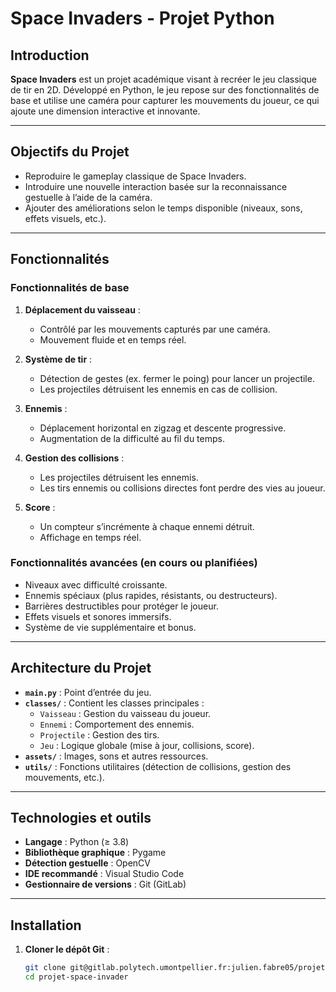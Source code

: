 # Space Invaders - Projet Python

## Introduction

**Space Invaders** est un projet académique visant à recréer le jeu classique de tir en 2D. Développé en Python, le jeu repose sur des fonctionnalités de base et utilise une caméra pour capturer les mouvements du joueur, ce qui ajoute une dimension interactive et innovante.

---

## Objectifs du Projet

- Reproduire le gameplay classique de Space Invaders.
- Introduire une nouvelle interaction basée sur la reconnaissance gestuelle à l’aide de la caméra.
- Ajouter des améliorations selon le temps disponible (niveaux, sons, effets visuels, etc.).

---

## Fonctionnalités

### Fonctionnalités de base
1. **Déplacement du vaisseau** : 
   - Contrôlé par les mouvements capturés par une caméra.
   - Mouvement fluide et en temps réel.

2. **Système de tir** :
   - Détection de gestes (ex. fermer le poing) pour lancer un projectile.
   - Les projectiles détruisent les ennemis en cas de collision.

3. **Ennemis** :
   - Déplacement horizontal en zigzag et descente progressive.
   - Augmentation de la difficulté au fil du temps.

4. **Gestion des collisions** :
   - Les projectiles détruisent les ennemis.
   - Les tirs ennemis ou collisions directes font perdre des vies au joueur.

5. **Score** :
   - Un compteur s’incrémente à chaque ennemi détruit.
   - Affichage en temps réel.

### Fonctionnalités avancées (en cours ou planifiées)
- Niveaux avec difficulté croissante.
- Ennemis spéciaux (plus rapides, résistants, ou destructeurs).
- Barrières destructibles pour protéger le joueur.
- Effets visuels et sonores immersifs.
- Système de vie supplémentaire et bonus.

---

## Architecture du Projet

- **`main.py`** : Point d’entrée du jeu.
- **`classes/`** : Contient les classes principales :
  - `Vaisseau` : Gestion du vaisseau du joueur.
  - `Ennemi` : Comportement des ennemis.
  - `Projectile` : Gestion des tirs.
  - `Jeu` : Logique globale (mise à jour, collisions, score).
- **`assets/`** : Images, sons et autres ressources.
- **`utils/`** : Fonctions utilitaires (détection de collisions, gestion des mouvements, etc.).

---

## Technologies et outils

- **Langage** : Python (≥ 3.8)
- **Bibliothèque graphique** : Pygame
- **Détection gestuelle** : OpenCV
- **IDE recommandé** : Visual Studio Code
- **Gestionnaire de versions** : Git (GitLab)

---

## Installation

1. **Cloner le dépôt Git** :
   ```bash
   git clone git@gitlab.polytech.umontpellier.fr:julien.fabre05/projet-space-invader.git
   cd projet-space-invader
